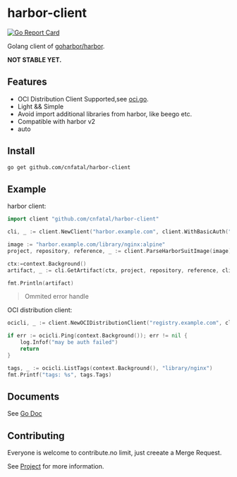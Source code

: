 # harbor-client

[![Go Report Card](https://goreportcard.com/badge/github.com/cnfatal/harbor-client)](https://goreportcard.com/report/github.com/cnfatal/harbor-client)

Golang client of [goharbor/harbor](https://github.com/goharbor/harbor).

**NOT STABLE YET.**

## Features

- OCI Distribution Client Supported,see [oci.go](oci.go).
- Light && Simple
- Avoid import additional libraries from harbor, like beego etc.
- Compatible with harbor v2
- auto

## Install

```sh
go get github.com/cnfatal/harbor-client
```

## Example

harbor client:

```go
import client "github.com/cnfatal/harbor-client"

cli, _ := client.NewClient("harbor.example.com", client.WithBasicAuth("admin", "password"))

image := "harbor.example.com/library/nginx:alpine"
project, repository, reference, _ := client.ParseHarborSuitImage(image)

ctx:=context.Background()
artifact, _ := cli.GetArtifact(ctx, project, repository, reference, client.GetArtifactOptions{})

fmt.Println(artifact)
```

> Ommited error handle

OCI distribution client:

```go
ocicli, _ := client.NewOCIDistributionClient("registry.example.com", client.BasicAuth("user", "password"))

if err := ocicli.Ping(context.Background()); err != nil {
    log.Infof("may be auth failed")
    return
}

tags, _ := ocicli.ListTags(context.Background(), "library/nginx")
fmt.Printf("tags: %s", tags.Tags)
```

## Documents

See [Go Doc](https://pkg.go.dev/github.com/cnfatal/harbor-client)

## Contributing

Everyone is welcome to contribute.no limit, just creeate a Merge Request.

See [Project](https://github.com/cnfatal/harbor-client/projects/1) for more information.
